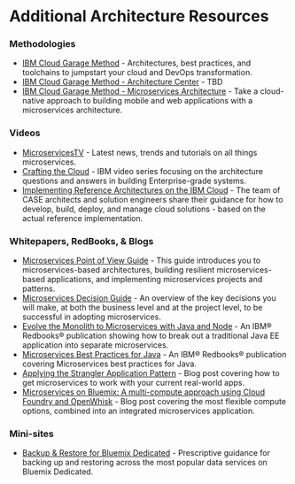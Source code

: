 # Additional Architecture Resources

### Methodologies
- [IBM Cloud Garage Method](https://www.ibm.com/devops/method) - Architectures, best practices, and toolchains to jumpstart your cloud and DevOps transformation.
- [IBM Cloud Garage Method - Architecture Center](https://www.ibm.com/devops/method/category/architectures) - TBD
- [IBM Cloud Garage Method - Microservices Architecture](https://www.ibm.com/devops/method/content/architecture/omnichannelArchitecture) - Take a cloud-native approach to building mobile and web applications with a microservices architecture.

### Videos
- [MicroservicesTV](https://developer.ibm.com/tv/microservices/) - Latest news, trends and tutorials on all things microservices.
- [Crafting the Cloud](https://www.youtube.com/playlist?list=PLW2I3Le6_0NTuoZrsH-lAcqadjmhDc2ru) - IBM video series focusing on the architecture questions and answers in building Enterprise-grade systems.
- [Implementing Reference Architectures on the IBM Cloud](https://www.youtube.com/playlist?list=PLUilU54rq22orsIKjOogC7G05NQbWxkW4) - The team of CASE architects and solution engineers share their guidance for how to develop, build, deploy, and manage cloud solutions - based on the actual reference implementation.

### Whitepapers, RedBooks, & Blogs
- [Microservices Point of View Guide](https://developer.ibm.com/cloudarchitecture/docs/microservices/understanding-microservices-guide/) - This guide introduces you to microservices-based architectures, building resilient microservices-based applications, and implementing microservices projects and patterns.
- [Microservices Decision Guide](https://developer.ibm.com/cloudarchitecture/docs/microservices/microservices-decision-guide/) - An overview of the key decisions you will make, at both the business level and at the project level, to be successful in adopting microservices.
- [Evolve the Monolith to Microservices with Java and Node](http://www.redbooks.ibm.com/abstracts/sg248358.html?Open) - An IBM® Redbooks® publication showing how to break out a traditional Java EE application into separate microservices.
- [Microservices Best Practices for Java](http://www.redbooks.ibm.com/abstracts/sg248357.html) - An IBM® Redbooks® publication covering Microservices best practices for Java.
- [Applying the Strangler Application Pattern](https://www.ibm.com/developerworks/cloud/library/cl-strangler-application-pattern-microservices-apps-trs/index.html) - Blog post covering how to get microservices to work with your current real-world apps.
- [Microservices on Bluemix: A multi-compute approach using Cloud Foundry and OpenWhisk](https://www.ibm.com/blogs/bluemix/2017/02/microservices-multi-compute-approach-using-cloud-foundry-openwhisk/) - Blog post covering the most flexible compute options, combined into an integrated microservices application.

### Mini-sites
- [Backup & Restore for Bluemix Dedicated](https://backup.mybluemix.net/) - Prescriptive guidance for backing up and restoring across the most popular data services on Bluemix Dedicated.
